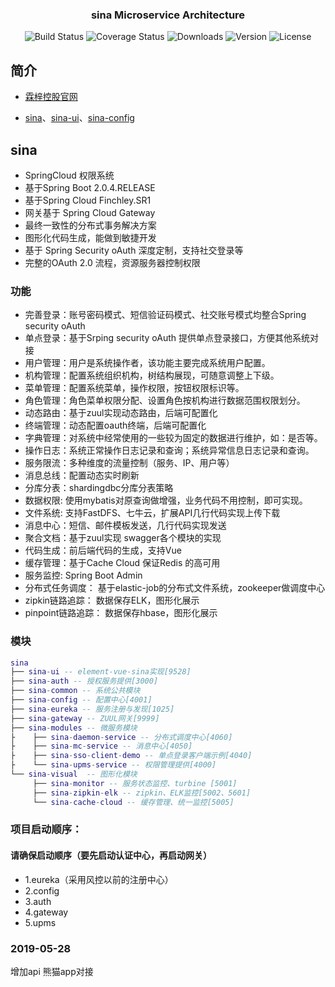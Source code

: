 <h3 align="center">sina Microservice Architecture</h2> 
<p align="center">
 <img src="https://img.shields.io/badge/Avue-1.5.4.RC1-green.svg" alt="Build Status">
  <img src="https://img.shields.io/badge/Spring%20Cloud-EdgwareSR4-orange.svg" alt="Coverage Status">
  <img src="https://img.shields.io/badge/Spring%20Boot-1.5.13-blue.svg" alt="Downloads">
  <img src="https://img.shields.io/npm/v/npm.svg" alt="Version">
  <img src="https://img.shields.io/npm/l/vue.svg" alt="License">
</p>

## 简介
- [霖梓控股官网](http://www.lzkonggu.com) 

- [sina](https://gitee.com/log4j/sina-ui)、[sina-ui](https://gitee.com/log4j/sina-ui)、[sina-config](https://gitee.com/cqzqxq_lxh/sina-config)


## sina
- SpringCloud 权限系统
- 基于Spring Boot 2.0.4.RELEASE
- 基于Spring Cloud  Finchley.SR1
- 网关基于 Spring Cloud Gateway
- 最终一致性的分布式事务解决方案
- 图形化代码生成，能做到敏捷开发
- 基于 Spring Security oAuth 深度定制，支持社交登录等
- 完整的OAuth 2.0 流程，资源服务器控制权限
### 功能
- 完善登录：账号密码模式、短信验证码模式、社交账号模式均整合Spring security oAuth
- 单点登录：基于Srping security oAuth 提供单点登录接口，方便其他系统对接
- 用户管理：用户是系统操作者，该功能主要完成系统用户配置。
- 机构管理：配置系统组织机构，树结构展现，可随意调整上下级。
- 菜单管理：配置系统菜单，操作权限，按钮权限标识等。
- 角色管理：角色菜单权限分配、设置角色按机构进行数据范围权限划分。
- 动态路由：基于zuul实现动态路由，后端可配置化
- 终端管理：动态配置oauth终端，后端可配置化
- 字典管理：对系统中经常使用的一些较为固定的数据进行维护，如：是否等。
- 操作日志：系统正常操作日志记录和查询；系统异常信息日志记录和查询。
- 服务限流：多种维度的流量控制（服务、IP、用户等）
- 消息总线：配置动态实时刷新
- 分库分表：shardingdbc分库分表策略
- 数据权限: 使用mybatis对原查询做增强，业务代码不用控制，即可实现。
- 文件系统: 支持FastDFS、七牛云，扩展API几行代码实现上传下载
- 消息中心：短信、邮件模板发送，几行代码实现发送
- 聚合文档：基于zuul实现 swagger各个模块的实现
- 代码生成：前后端代码的生成，支持Vue
- 缓存管理：基于Cache Cloud 保证Redis 的高可用
- 服务监控: Spring Boot Admin
- 分布式任务调度： 基于elastic-job的分布式文件系统，zookeeper做调度中心
- zipkin链路追踪： 数据保存ELK，图形化展示
- pinpoint链路追踪： 数据保存hbase，图形化展示
 ### 模块
``` lua
sina
├── sina-ui -- element-vue-sina实现[9528]
├── sina-auth -- 授权服务提供[3000]
├── sina-common -- 系统公共模块 
├── sina-config -- 配置中心[4001]
├── sina-eureka -- 服务注册与发现[1025]
├── sina-gateway -- ZUUL网关[9999]
├── sina-modules -- 微服务模块
├    ├── sina-daemon-service -- 分布式调度中心[4060]
├    ├── sina-mc-service -- 消息中心[4050]
├    ├── sina-sso-client-demo -- 单点登录客户端示例[4040]
├    └── sina-upms-service -- 权限管理提供[4000]
└── sina-visual  -- 图形化模块 
     ├── sina-monitor -- 服务状态监控、turbine [5001]
     ├── sina-zipkin-elk -- zipkin、ELK监控[5002、5601]
     └── sina-cache-cloud -- 缓存管理、统一监控[5005]
```

### 项目启动顺序：
#### 请确保启动顺序（要先启动认证中心，再启动网关）
* 1.eureka（采用风控以前的注册中心）
* 2.config
* 3.auth
* 4.gateway
* 5.upms

### 2019-05-28
增加api 熊猫app对接


